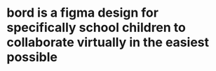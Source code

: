 # bord is a figma design for specifically school children to collaborate virtually in the easiest possible
